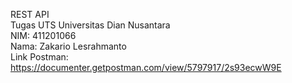 REST API
<br>
Tugas UTS Universitas Dian Nusantara
<br>
NIM: 411201066
<br>
Nama: Zakario Lesrahmanto
<br>
Link Postman: https://documenter.getpostman.com/view/5797917/2s93ecwW9E
